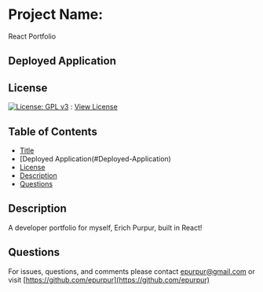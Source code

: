 
  # Project Name:

  React Portfolio
  
  ## Deployed Application

  ## License

  [![License: GPL v3](https://img.shields.io/badge/License-GPLv3-blue.svg)](https://www.gnu.org/licenses/gpl-3.0) : [View License](https://www.gnu.org/licenses/gpl-3.0)

  ## Table of Contents

  - [Title](#Project-Name)
  - [Deployed Application(#Deployed-Application)
  - [License](#License)
  - [Description](#Description)
  - [Questions](#Questions)

  ## Description

  A developer portfolio for myself, Erich Purpur, built in React!
  

  ## Questions 

  For issues, questions, and comments please contact epurpur@gmail.com or visit [https://github.com/epurpur](https://github.com/epurpur) 
  
